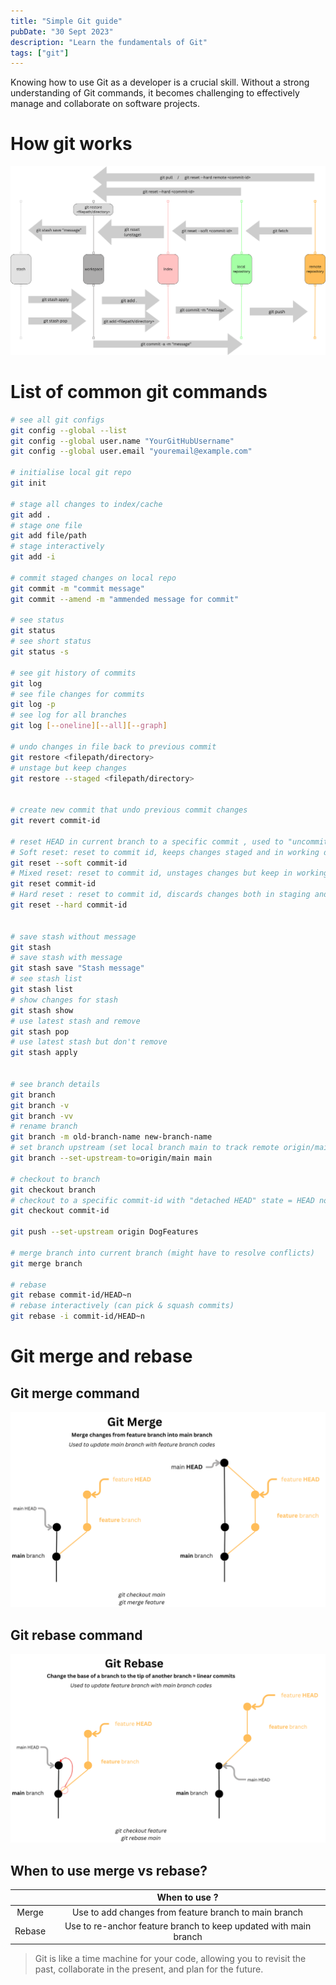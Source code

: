```yaml
---
title: "Simple Git guide"
pubDate: "30 Sept 2023"
description: "Learn the fundamentals of Git"
tags: ["git"]
---
```


Knowing how to use Git as a developer is a crucial skill. Without a strong understanding of Git commands, it becomes challenging to effectively manage and collaborate on software projects.

# How git works

![Git Flow](./git-flow.png)

# List of common git commands

```bash
# see all git configs
git config --global --list
git config --global user.name "YourGitHubUsername"
git config --global user.email "youremail@example.com"

# initialise local git repo
git init

# stage all changes to index/cache
git add .
# stage one file
git add file/path
# stage interactively
git add -i

# commit staged changes on local repo
git commit -m "commit message"
git commit --amend -m "ammended message for commit"

# see status
git status
# see short status
git status -s

# see git history of commits
git log
# see file changes for commits
git log -p
# see log for all branches
git log [--oneline][--all][--graph]

# undo changes in file back to previous commit
git restore <filepath/directory>
# unstage but keep changes
git restore --staged <filepath/directory>


# create new commit that undo previous commit changes
git revert commit-id

# reset HEAD in current branch to a specific commit , used to "uncommit" changes
# Soft reset: reset to commit id, keeps changes staged and in working directory
git reset --soft commit-id
# Mixed reset: reset to commit id, unstages changes but keep in working directory
git reset commit-id
# Hard reset : reset to commit id, discards changes both in staging and working directory
git reset --hard commit-id


# save stash without message
git stash
# save stash with message
git stash save "Stash message"
# see stash list
git stash list
# show changes for stash
git stash show
# use latest stash and remove
git stash pop
# use latest stash but don't remove
git stash apply


# see branch details
git branch
git branch -v
git branch -vv
# rename branch
git branch -m old-branch-name new-branch-name
# set branch upstream (set local branch main to track remote origin/main)
git branch --set-upstream-to=origin/main main

# checkout to branch
git checkout branch
# checkout to a specific commit-id with "detached HEAD" state = HEAD not associated to any branch
git checkout commit-id

git push --set-upstream origin DogFeatures

# merge branch into current branch (might have to resolve conflicts)
git merge branch

# rebase
git rebase commit-id/HEAD~n
# rebase interactively (can pick & squash commits)
git rebase -i commit-id/HEAD~n

```

# Git merge and rebase

## Git merge command

![Git Merge](./git-merge.png)

## Git rebase command

![Git Rebase](./git-rebase.png)

## When to use merge vs rebase?

|        |                          When to use ?                           |
| :----: | :--------------------------------------------------------------: |
| Merge  |      Use to add changes from feature branch to main branch       |
| Rebase | Use to re-anchor feature branch to keep updated with main branch |

> Git is like a time machine for your code, allowing you to revisit the past, collaborate in the present, and plan for the future.
